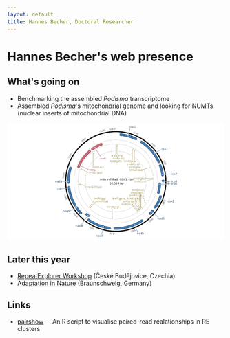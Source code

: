 ```yaml
---
layout: default
title: Hannes Becher, Doctoral Researcher
---
```

		
# Hannes Becher's web presence

## What's going on
* Benchmarking the assembled *Podisma* transcriptome
* Assembled *Podisma*'s mitochondrial genome and looking for NUMTs (nuclear inserts of mitochondrial DNA)

![mapping](img/podi_circle.png)

## Later this year
* [RepeatExplorer Workshop](http://w3lamc.umbr.cas.cz/repeatexplorer/?page_id=14) (České Budějovice, Czechia)
* [Adaptation in Nature](http://www.gfgenetik.de/tagungen/) (Braunschweig, Germany)
 

## Links
* [pairshow](https://github.com/hannesbecher/RE-tools/blob/master/pairshow.R) -- An R script to visualise paired-read realationships in RE clusters

